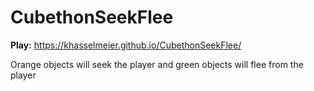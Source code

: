 # CubethonSeekFlee
**Play:** https://khasselmeier.github.io/CubethonSeekFlee/

Orange objects will seek the player and green objects will flee from the player

